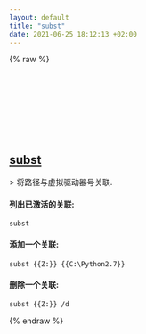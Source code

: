 ```yaml
---
layout: default
title: "subst"
date: 2021-06-25 18:12:13 +02:00
---
```

{% raw %}
<h2 id="subst">
  <a href="/zh/windows/subst.html">subst</a> <a href="#subst"><svg class="icon">
    <use href="/assets/images/unicode_sprite.svg#link" />
  </svg></a>
</h2>
> 将路径与虚拟驱动器号关联.

#### 列出已激活的关联:
```shell
subst
```
#### 添加一个关联:
```shell
subst {{Z:}} {{C:\Python2.7}}
```
#### 删除一个关联:
```shell
subst {{Z:}} /d
```
{% endraw %}